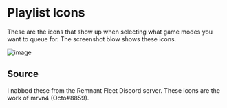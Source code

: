 # Playlist Icons

These are the icons that show up when selecting what game modes you want to queue for. The screenshot blow shows these icons.

![image](https://user-images.githubusercontent.com/6992149/130292150-468a9ebf-dec9-4c6f-af03-a1cfd7970ae2.png)

## Source

I nabbed these from the Remnant Fleet Discord server. These icons are the work of mrvn4 (Octo#8859).
